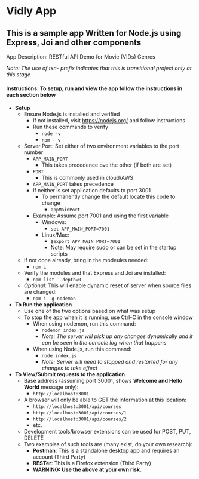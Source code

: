 # Vidly App
## This is a sample app Written for Node.js using Express, Joi and other components

App Description: RESTful API Demo for Movie (VIDs) Genres 

*Note: The use of txn- prefix indicates that this is transitional project only at this stage*

#### Instructions: To setup, run and view the app follow the instructions in each section below ####

- **Setup**
  - Ensure Node.js is installed and verified
    - If not installed, visit https://nodejs.org/ and follow instructions 
    - Run these commands to verify 
      - `node -v`
      - `npm - v`
  - Server Port: Set either of two environment variables to the port number
    - `APP_MAIN_PORT`
      - This takes precedence ove the other (if both are set)
    - `PORT`
      - This is commonly used in cloud/AWS
    - `APP_MAIN_PORT` takes precedence
    - If neither is set application defaults to port 3001
      - To permanently change the default locate this code to change
        - `appMainPort`
    - Example: Assume port 7001 and using the first variable
      - Windows: 
        - `set APP_MAIN_PORT=7001`
      - Linux/Mac: 
        - `$export APP_MAIN_PORT=7001` 
        - Note: May require sudo or can be set in the startup scripts
  - If not done already, bring in the modeules needed:
    - `npm i`
  - Verify the modules and that Express and Joi are installed:
    - `npm list --depth=0 `
  - _Optional_: This will enable dynamic reset of server when source files are changed: 
    - `npm i -g nodemon`
- **To Run the application**  
  - Use one of the two options based on what was setup 
  - To stop the app when it is running, use Ctrl-C in the console window
    - When using nodemon, run this command:
      - `nodemon index.js`
      - _Note: The server will pick up any changes dynamically and it can be seen in the console log when that happens_
    - When using Node.js, run this command:
      - `node index.js`
      - _Note: Server will need to stopped and restarted for any changes to take effect_
- **To View/Submit requests to the application**        
  - Base address (assuming port 30001, shows **Welcome and Hello World** message only):
    - `http://localhost:3001`
  - A browser will only be able to GET the information at this location:
    - `http://localhost:3001/api/courses`
    - `http://localhost:3001/api/courses/1`
    - `http://localhost:3001/api/courses/2`
    - etc.
  - Development tools/browser extensions can be used for POST, PUT, DELETE
  - Two examples of such tools are (many exist, do your own research): 
    - **Postman**: This is a standalone desktop app and requires an account (Third Party)
    - **RESTer**: This is a Firefox extension (Third Party)
    - **WARNING: Use the above at your own risk.**